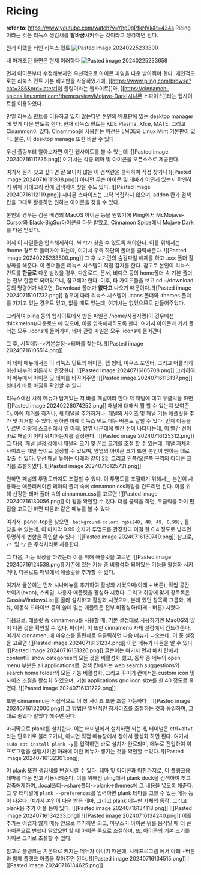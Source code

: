 # Ricing
**refer to**: https://www.youtube.com/watch?v=Yhp9gPfkNVk&t=434s
Ricing이라는 것은 리눅스 생김새를 **탈바꿈**시켜주는 것이라고 생각하면 된다. 

원래 이랬을 터인 리눅스 민트
![Pasted image 20240225233800](https://github.com/user-attachments/assets/e3d14dfc-99db-4939-af80-9494032555d3)

내 마개조된 화면은 현재 이러하다
![Pasted image 20240225233659](https://github.com/user-attachments/assets/22068a60-3291-4f96-b60a-9458aeaf52e0)

먼저 아이콘부터 수정해보자면 우선적으로 아이콘 파일을 다운 받아줘야 한다. 
개인적으로는 리눅스 민트 기본 배포판을 사용하였기에, [[https://www.pling.com/browse?cat=386&ord=latest|이 플링이라는 웹사이트]]와, [[https://cinnamon-spices.linuxmint.com/themes/view/Mojave-Dark|시나몬 스파이스]]라는 웹사이트를 이용하였다. 

만일 리눅스 민트를 이용하고 있지 않는다면 본인의 배포판에 있는 desktop manager에 맞게 다운 받도록 한다. 현재 리눅스 민트는 KDE Plasma, Xfce, MATE, 그리고 Cinammon이 있다. Cinammon을 사용한는 버전은 LMDE와 Linux Mint 기본판이 있다. 물론, 이 desktop manage 또한 바꿀 수 있다.

우선 플링부터 알아보자면 이런 웹사이트를 볼 수 있는데
![[Pasted image 20240716111726.png]]
여기서는 각종 테마 및 아이콘을 오픈소스로 제공한다. 

여기서 뭔가 찾고 싶다면 잘 보이지 않는 이 검색란을 클릭하여 직접 찾거나
![[Pasted image 20240716111908.png]]
아니면 무슨 아이콘 및 테마가 어떤게 있는지 확인하기 위해 카테고리 칸에 검색하여 찾을 수도 있다.
![[Pasted image 20240716112119.png]]
시나몬 스파이스는 그닥 복잡하지 않으며, addon 칸과 검색칸을 그대로 활용하면 원하는 아이콘을 찾을 수 있다. 

본인의 경우는 검은 배경의 MacOS 아이콘 등을 원했기에 Pling에서 McMojave-Cursor와 Black-BigSur아이콘을 다운 받았고, Cinnamon Spice에서 Mojave Dark를 다운 받았다. 

이제 이 파일들을 압축해제하여, Mint가 찾을 수 있도록 해야한다. 이를 위해서는 /home 경로로 들어가야 하는데, 여기서  우측 하단의 폴더를 클릭해준다. 
![[Pasted image 20240225233800.png]]
그 후 보기란의 숨김파일 해제를 하고 .xxx 폴더 활성화를 해준다. 이 폴더들은 리눅스 시스템이 직접 감지를 한다. 
참고로 본인이 리눅스 민트를 **한글로** 다운 받았을 경우, 다운로드, 문서, 비디오 등의 home폴더 속 기본 폴더는 전부 한글로 되어있으니, 참고해야 한다. 이후, 타 가이드들을 보고 cd ~/download 등의 명령어가 나오면, Download 폴더가 **없다고** 나오기 때문이다.
![[Pasted image 20240715101732.png]]
경우에 따라 리눅스 시스템이 .icons 폴더와 .themes 폴더를 가지고 있는 경우도 있고, 없을 때도 있는데, 여기서는 없었으므로 만들어주었다.

그리하여 pling 등의 웹사이트에서 받은 파일은 /home/사용자명(이 경우에선 thickmelon)/다운로드 에 있으며, 이를 압축해제하도록 한다. 
여기서 아이콘과 커서 폴더는 모두 .icons에 들어가며, 테마 관련 파일은 모두 .icons에 들어간다

그 후, 시작메뉴->기본설정->테마를 찾는다.
![[Pasted image 20240716105514.png]]

이 테마 메뉴에서는 이 리눅스 민트의 아이콘, 탭 형태, 마우스 포인터, 그리고 어플리케이션 내부의 버튼까지 관장한다. 
![[Pasted image 20240716105708.png]]
그리하여 이 메뉴에서 아이콘 및 테마를 바꾸어주면
![[Pasted image 20240716113137.png]]
형태가 바로 바뀜을 확인할 수 있다.

리눅스에선 시작 메뉴가 담겨있는 저 바를 패널이라 한다 
저 패널에 대고 우클릭을 하면 
![[Pasted image 20240226074252.png]]
패널에 대해서 뭘 할 수 있는지 보여준다. 아예 제거를 하거나, 새 패널을 추가하거나, 패널의 사이즈 및 패널 기능 애플릿을 추가 및 제거할 수 있다. 원하면 아예 리눅스 민트 메뉴 버튼도 날릴 수 있다.
먼저 이동을 누르면 이렇게 스크린에서 위 아래, 양옆 네군데에 빨간 선이 나타나는데, 이 빨간 선이 바로 패널이 어디 위치하는지를 결정한다.
![[Pasted image 20240716125312.png]]
그 다음, 패널 설정 상에서 패널의 크기 및 폰트 크기를 조절 할 수 있는데, 패널 자체의 사이즈는 패널 높이로 설정할 수 있으며, 양옆의 아이콘 크기 또한 본인이 원하는 데로 맞출 수 있다. 우선 패널 높이는 아래와 같이 22, 그리고 왼쪽/오른쪽 구역의 아이콘 크기를 조절하였다.
![[Pasted image 20240716125731.png]]

원하면 패널의 투명도까지도 조절할 수 있다. 이 투명도를 조절하기 위해서는 본인이 사용하는 애플리케이션 테마의 폴더 속에 cinnamon.css파일을 건드리면 된다. 이를 위해 선정한 테마 폴더 속의 cinnamon.css를 고르면 
![[Pasted image 20240716130056.png]]
이 됨을 확인할 수 있다.
더블 클릭을 하던, 우클릭을 하여 편집을 고르던 하면 다음과 같은 메뉴를 볼 수 있다

여기서 .panel-top을 찾으면 ```
  background-color: rgba(48, 48, 49, 0.99);```
를 찾을 수 있는데, 이 마지막 0.99 숫자가 투명도를 관장한다.이걸 한 0.4 정도로 낮추면 투명하게 변함을 확인할 수 있다.
![[Pasted image 20240716130749.png]]
참고로, `/* `및 `*/` 은 주석처리로 사용한다.

그 다음, 기능 확장을 하였는데 이를 위해 애플릿을 고르면 
![[Pasted image 20240716124538.png]]
기존에 있는 기능 중 비활성화 되어있는 기능을 활성화 시키거나, 다운로드 패널에서 애플릿을 추가할 수 있다. 

여기서 글쓴이는 먼저 시나메뉴를 추가하여 활성화 시켰으며(아래 + 버튼), 작업 공간 보이기(expo), 스케일, 사용자 애플릿을 활성화 시켰다. 그리고 취향에 맞게 창목록은 CassiaWindowsList를 골라 설치하고 활성화 시켰으며, 본래 있던 창목록 그룹화, 메뉴, 이동식 드라이브 등의 쓸데 없는 애플릿은 전부 비활성화(아래 - 버튼) 시켰다.

다음으로, 애플릿 중 cinnamenu를 사용할 때, 기본 설정대로 사용하기엔 MacOS와 많이 다른 것을 확인할 수 있다. 따라서, 이 또한 cinnamenu 자체 설정에서 건드려준다. 
여기서 cinnamenu에 마우스를 올린채로 우클릭하면 다음 메뉴가 나오는데, 이 중 설정을 고르면 
![[Pasted image 20240716131234.png]]
이런 메뉴가 나옴을 알 수 있다
![[Pasted image 20240716131326.png]]
글쓴이는 여기서  먼저 배치 칸에서 content의 show categories외 모든 것을 비활성화 했고,
동작 중 메뉴의 open menu 부분은 all applications로, 검색 칸에서는 web search suggestions와 search home folder외 모든 기능 비활성화, 그리고 꾸미기 칸에서는 custom icon 및 사이즈 조절을 활성화 하였으며, 기본 applications grid icon size를 한 40 정도로 줄였다.
![[Pasted image 20240716131722.png]]

또한 cinnamenu는 직접적으로 이 창 사이즈 또한 조절 가능하다 .
![[Pasted image 20240716132000.png]]
그 방법은 일반적인 창사이즈를 조절하는 것과 동일하며, 그대로 줄였다 말았다 해주면 된다.

마지막으로 plank를 설치한다. 이는 터미널에서 설치하면 되는데, 터미널은 ctrl+alt+t라는 단축키로 불러오거나, 아니면 직접 메뉴창에서 창아서 활성화 하면 된다.
여기서 `sudo apt install plank -y`를 입력하면 바로 설치가 완료되며, 메뉴로 진입하여 이 프로그램을 실행시키면 아래에 이런 메뉴가 생기는 것을 확인할 수있다.
![[Pasted image 20240716132301.png]]

이 plank 또한 생김새를 변경시킬 수 있다. 테마 및 아이콘과 마찬가지로, 이 플랭크용 테마를 다운 받고 적용시켜준다. 이를 위해선 pling에서 plank dock을 검색하여 찾고 압축해제하여, .local폴더->share폴더->plank->themes에 그 내용을 넣도록 해준다. 그 후 터미널에 `plank --preferences`를 입력하면 plank 테마를 고칠 수 있는 메뉴 등이 나온다. 여기서 본인이 다운 받은 테마, 그리고 plank 메뉴판 자체의 동작, 그리고 plank용 추가 어플 등이 있다.
![[Pasted image 20240716134118.png]]
![[Pasted image 20240716134233.png]]
![[Pasted image 20240716134240.png]]
어플 추가는 어렵지 않게 메뉴 안으로 추가하면 되고, 마우스가 아이콘 위를 움직일 때 더 큰 아이콘으로 변했다 말았으면 할 때 아이콘 줌으로 조절하며, 또, 아이콘의 기본 크기를 아이콘 크기로 조절할 수 있다. 

참고로 플랭크는 기본으로 켜지는 메뉴가 아니기 때문에, 시작프로그램 에서 아래 +버튼과 함께 플랭크 어플을 찾아주면 된다. 
![[Pasted image 20240716134515.png]]
![[Pasted image 20240716134625.png]]

